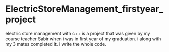 # ElectricStoreManagement_firstyear_project
electric store management with c++ is a project that was given by my course teacher Sabir when i was in first year of my graduation. i along with my 3 mates completed it. i write the whole code.
